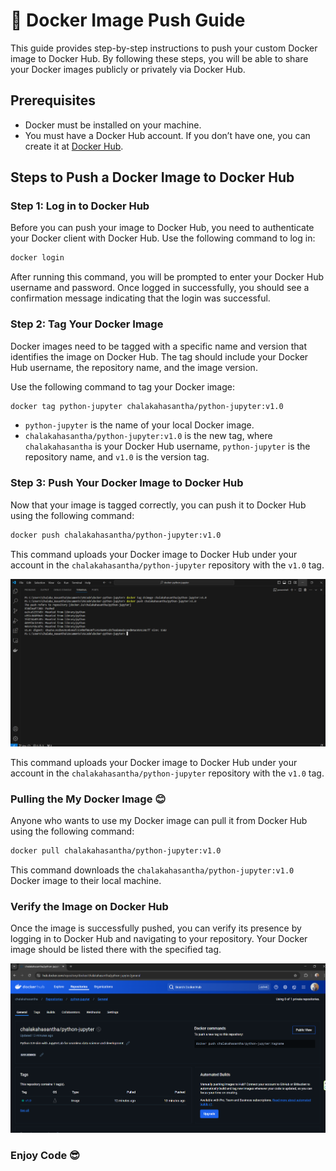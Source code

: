 # 🚀 Docker Image Push Guide

This guide provides step-by-step instructions to push your custom Docker image to Docker Hub. By following these steps, you will be able to share your Docker images publicly or privately via Docker Hub.

## Prerequisites

- Docker must be installed on your machine.
- You must have a Docker Hub account. If you don’t have one, you can create it at [Docker Hub](https://hub.docker.com/).

## Steps to Push a Docker Image to Docker Hub

### Step 1: Log in to Docker Hub

Before you can push your image to Docker Hub, you need to authenticate your Docker client with Docker Hub. Use the following command to log in:

```bash
docker login
```

After running this command, you will be prompted to enter your Docker Hub username and password. Once logged in successfully, you should see a confirmation message indicating that the login was successful.

### Step 2: Tag Your Docker Image

Docker images need to be tagged with a specific name and version that identifies the image on Docker Hub. The tag should include your Docker Hub username, the repository name, and the image version.

Use the following command to tag your Docker image:

```bash
docker tag python-jupyter chalakahasantha/python-jupyter:v1.0
```

- `python-jupyter` is the name of your local Docker image.
- `chalakahasantha/python-jupyter:v1.0` is the new tag, where `chalakahasantha` is your Docker Hub username, `python-jupyter` is the repository name, and `v1.0` is the version tag.



### Step 3: Push Your Docker Image to Docker Hub

Now that your image is tagged correctly, you can push it to Docker Hub using the following command:

```bash
docker push chalakahasantha/python-jupyter:v1.0
```


This command uploads your Docker image to Docker Hub under your account in the `chalakahasantha/python-jupyter` repository with the `v1.0` tag.

![Docker Login](images/docker_push.png)

This command uploads your Docker image to Docker Hub under your account in the `chalakahasantha/python-jupyter` repository with the `v1.0` tag.

### Pulling the My Docker Image 😊

Anyone who wants to use my Docker image can pull it from Docker Hub using the following command:

```bash
docker pull chalakahasantha/python-jupyter:v1.0
```

This command downloads the `chalakahasantha/python-jupyter:v1.0` Docker image to their local machine.



### Verify the Image on Docker Hub

Once the image is successfully pushed, you can verify its presence by logging in to Docker Hub and navigating to your repository. Your Docker image should be listed there with the specified tag.

![Pushing Docker Image](images/docker_hub.png)

### Enjoy Code 😎